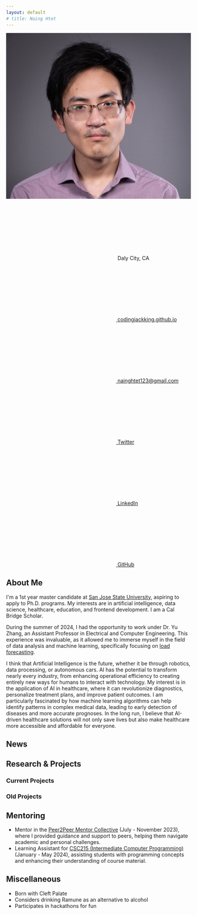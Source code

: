 ```yaml
---
layout: default
# title: Naing Htet
---
```


<link rel="stylesheet" href="assets/home.css">

<div class="container">

  <!-- Sidebar Section -->
  <aside class="sidebar">
    <div class="headshot">
      <img src="assets/images/headshot.jpg" alt="Naing Htet's Professional Headshot" class="headshot-image">
    </div>
    <div class="sidebar-content">
  <p><svg class="svg-icon"><use xlink:href="assets/minima-social-icons.svg#marker"></use></svg>
      <span>Daly City, CA</span></p>
  <p>
    <a href="https://codingjackking.github.io" aria-label="Website">
      <svg class="svg-icon"><use xlink:href="/assets/minima-social-icons.svg#link"></use></svg>
      <span>codingjackking.github.io</span>
    </a>
  </p>
  <p>
    <a href="mailto:nainghtet123@gmail.com" aria-label="Email">
      <svg class="svg-icon"><use xlink:href="/assets/minima-social-icons.svg#email"></use></svg>
      <span>nainghtet123@gmail.com</span>
    </a>
  </p>
  <p>
    <a href="https://twitter.com/NaingHt33143733" aria-label="Twitter">
      <svg class="svg-icon"><use xlink:href="/assets/minima-social-icons.svg#twitter"></use></svg>
      <span>Twitter</span>
    </a>
  </p>
  <p>
    <a href="https://linkedin.com/in/nainghtet" aria-label="LinkedIn">
      <svg class="svg-icon"><use xlink:href="/assets/minima-social-icons.svg#linkedin"></use></svg>
      <span>LinkedIn</span>
    </a>
  </p>
  <p>
    <a href="https://github.com/Codingjackking" aria-label="GitHub">
      <svg class="svg-icon"><use xlink:href="/assets/minima-social-icons.svg#github"></use></svg>
      <span>GitHub</span>
    </a>
  </p>
  <!-- <p>
    <a href="https://scholar.google.com/citations?user=YOURID" aria-label="Google Scholar">
      <svg class="svg-icon"><use xlink:href="/assets/minima-social-icons.svg#google-scholar"></use></svg>
      <span>Google Scholar</span>
    </a>
  </p> -->
</div>
</aside>

  <!-- Main Content Section -->
  <div class="content">
    <!-- About Me Section -->
    <section id="about-me">
      <h2>About Me</h2>
      <p>I'm a 1st year master candidate at <a href="https://sjsu.edu" target="_blank"> San Jose State University</a>, aspiring to apply to Ph.D. programs. My interests are in artificial intelligence, data science, healthcare, education, and frontend development. I am a Cal Bridge Scholar.</p> <p>During the summer of 2024, I had the opportunity to work under Dr. Yu Zhang, an Assistant Professor in Electrical and Computer Engineering. This experience was invaluable, as it allowed me to immerse myself in the field of data analysis and machine learning, specifically focusing on <a href="https://docs.google.com/presentation/d/16D892MRAqM3MTbQpsdQFwY0wZFAPFKzs47PcMVS2vh4/edit?usp=sharing" target="_blank">load forecasting</a>.</p>
      <p>I think that Artificial Intelligence is the future, whether it be through robotics, data processing, or autonomous cars. AI has the potential to transform nearly every industry, from enhancing operational efficiency to creating entirely new ways for humans to interact with technology. My interest is in the application of AI in healthcare, where it can revolutionize diagnostics, personalize treatment plans, and improve patient outcomes. I am particularly fascinated by how machine learning algorithms can help identify patterns in complex medical data, leading to early detection of diseases and more accurate prognoses. In the long run, I believe that AI-driven healthcare solutions will not only save lives but also make healthcare more accessible and affordable for everyone.
      </p>
    </section>

  <!-- Dynamic News Section -->
  <section id="news">
    <h2>News</h2>

  <ul id="news-list">
  <!-- News items will be dynamically inserted here -->
  </ul>
  </section>

<!-- Dynamic Research/Project Section -->
<section id="projects">
  <h2>Research & Projects</h2>
  
  <!-- Current Projects Section -->
  <section id="current-projects">
    <h3>Current Projects</h3>
    <div id="current-project-list">
      <!-- Current project items will be dynamically inserted here -->
    </div>
  </section>
  
  <!-- Old Projects Section -->
  <section id="old-projects">
    <h3>Old Projects</h3>
    <div id="old-project-list">
      <!-- Old project items will be dynamically inserted here -->
    </div>
  </section>
</section>

  <!-- Teaching/Mentor Section -->
  <section id="mentor">
    <h2>Mentoring</h2>
    <ul>
        <li>Mentor in the <a href="https://chss.sfsu.edu/p2p" target="_blank">Peer2Peer Mentor Collective</a> (July - November 2023), where I provided guidance and support to peers, helping them navigate academic and personal challenges.</li>
        <li>Learning Assistant for <a href="https://csme.sfsu.edu/learning-assistants" target="_blank">CSC215 (Intermediate Computer Programming)</a> (January - May 2024), assisting students with programming concepts and enhancing their understanding of course material.</li>
    </ul>
  </section>

   <!-- Dynamic Awards Section (Commented Out) -->
<!--
  <section id="awards">
    <h2>Awards</h2>
    <ul id="awards-list">
      // Uncomment and add awards data dynamically here if needed
    </ul>
  </section>
-->
  <!-- Dynamic Publications Section
  <section id="publications">
    <h2>Publications</h2>
    <ul id="publications-list">
      <!-- Publications data will be dynamically inserted here 
    </ul>
  </section> -->

  <!-- Miscellaneous Section -->
  <section id="misc">
    <h2>Miscellaneous</h2>
    <ul>
      <li>Born with Cleft Palate</li>
      <li>Considers drinking Ramune as an alternative to alcohol</li>
      <li>Participates in hackathons for fun</li>
    </ul>
  </section>

  </div>
</div>

<script>
  // Sample news data
  const news = [
    { date: "2025-7-1", content: "Started my 8 weeks research internship at UC Berkeley" },
    { date: "2025-6-23", content: "Received SFSU official digital diploma" },
    { date: "2025-5-23", content: "Attended San Francisco State University Commencement" },
    { date: "2025-4-30", content: "Accepted into San Jose State University Computer Science Master Program with specialization in Artifical Intelligence." },
    { date: "2025-4-12", content: "Was invited into the prestigious Phi Beta Kappa Honor Society" },
    { date: "2025-5-08", content: "Inititated and took the Phi Beta Kappa Omicron Chapter oath with a cohort of 10+ other recipicent" },
    { date: "2025-4-12", content: "Was invited into the prestigious Phi Beta Kappa Honor Society" },
    { date: "2025-2-7", content: "Started my independent study under Proessor Qun Wang with Dev Modi" },
    { date: "2024-10-20", content: "Attended a 3 days Cal Hacks 11.0, implementing hurricane tracker protype with a team of 2" },
    { date: "2024-9-14", content: "Presented at Cal Bridge 2024 Fall Conference Symporium" },
    { date: "2024-8-16", content: "Presented at UC Santa Cruz for Cal Bridge 2024 Summer Research Internship" },
    { date: "2024-6-23", content: "Started my 8 weeks research internship at UC Santa Cruz" },
    { date: "2024-10-15", content: "Attended a 48 hour UC Davis Hackathon, implementing a web app protype version for a Alzheimer Watch with a team of 3" },
    { date: "2024-4-7", content: "Won Best Use of Google Cloud in SFHacks 2024 with a team of 3, implementing a protype danger tracker" },
    { date: "2024-1-11", content: "Become a learning assistant for CSC215" },
    { date: "2023-6-30", content: "Got accepted into Cal Bridge Program" },
  ];

  // Sort news items by date (newest first)
  news.sort((a, b) => new Date(b.date) - new Date(a.date));

  // Populate the news section
  const newsList = document.getElementById("news-list");
  news.forEach(item => {
    const li = document.createElement("li");
    li.textContent = `${item.date} - ${item.content}`;
    newsList.appendChild(li);
  });

  // Project data
  const currentProjects = [
  {
    title: "The Why in the Evolution of Data Visualizations on Wikipedia",
    collaborators: "Naing Htet, Jasmine Shih, PI: Dr. Marti Hearst",
    description: "Explored using Gemini and ChatGPT LLM to infer the intent behind wikipedia image edit using wikipedia revision commments",
    imageUrl: "../assets/images/sucb2025.png", // Replace with the appropriate image
    // github: "https://github.com/WikiVizEvolution/wiki-viz-edit-intents", // Update with the relevant link if available
    // presentation: "https://example.com/presentation" // Update with the relevant link if available
  }
];

const oldProjects = [
  {
    title: "Reinforcement Learning for Optimizing Multi-Vaccine Distribution",
    collaborators: "Naing Htet, Dev Modi, PI: Professor Qun Wang",
    description: "Implemented a framework that optimized covid-19 and flu distribution.",
    imageUrl: "../assets/images/csc699.png", // Replace with the appropriate image
    github: "https://github.com/Codingjackking/MultiVacSim", // Update with the relevant link if available
    presentation: "https://docs.google.com/presentation/d/1oGpdoPimuHWwMQtScVbWzOm1hZcXs1GRn7JOxB7x9QU/edit?usp=sharing" // Update with the relevant link if available
  },
  {
    title: "Pre-Hurricane Alarm",
    collaborators: "Krushna Thakkar and Akshar Gothi",
    description: "Developed during Cal Hacks 11.0, this project serves as an early warning system for hurricanes, integrating real-time data for disaster preparedness.",
    imageUrl: "../assets/images/hurr_tracker.jpg",
    devpost: "https://devpost.com/software/pre-hurricane-alarm",
    github: "https://github.com/kru2710shna/Pre_Hurricane"
  },
  {
    title: "Load Forecasting Models Comparison",
    collaborators: "Mentor: Yu Zhang",
    description: "A comparative analysis of load forecasting models using machine learning techniques.",
    imageUrl: "../assets/images/lf_ml.png",
    github: "https://github.com/Codingjackking/ML-STLF",
    presentation: "https://docs.google.com/presentation/d/16D892MRAqM3MTbQpsdQFwY0wZFAPFKzs47PcMVS2vh4/edit?usp=sharing"
  },
  {
    title: "Anaphorna",
    collaborators: "Anmol Dhaka, Ahmed Yasser, and Awen Li",
    description: "Created for DavisHacks 2024, this project is designed to provide sustainable solutions for communities affected by environmental issues.",
    imageUrl: "../assets/images/alz_watch.png",
    devpost: "https://devpost.com/software/anaphorna",
    github: "https://github.com/ahmedryasser/Anaphorna"
  },
  {
    title: "Danger Tracker",
    collaborators: "Evan Teboul, Aymane-Arfaoui Arfaoui, and Vignesh Guruswami",
    description: "A project for SFHacks 2024 to help monitor and report dangerous incidents in real time, enhancing community safety.",
    imageUrl: "../assets/images/dan_tracker.jpg",
    devpost: "https://devpost.com/software/danger-tracker",
    github: "https://github.com/M-a-a-d-man/SFHacks2024"
  }
];

// Populate the current projects section
const currentProjectList = document.getElementById("current-project-list");
currentProjects.forEach(project => {
  const projectDiv = document.createElement("div");
  projectDiv.classList.add("project");

  projectDiv.innerHTML = `
    <div class="project-image">
      <img src="${project.imageUrl}" alt="${project.title}">
    </div>
    <div class="project-details">
      <h3>${project.title}</h3>
      <p><strong>Collaborators:</strong> ${project.collaborators}</p>
      <p>${project.description}</p>
      <a href="${project.github}" target="_blank">GitHub</a>
      ${project.presentation ? `| <a href="${project.presentation}" target="_blank">Presentation</a>` : ""}
    </div>
  `;
  currentProjectList.appendChild(projectDiv);
});

// Populate the old projects section
const oldProjectList = document.getElementById("old-project-list");
oldProjects.forEach(project => {
  const projectDiv = document.createElement("div");
  projectDiv.classList.add("project");

  projectDiv.innerHTML = `
    <div class="project-image">
      <img src="${project.imageUrl}" alt="${project.title}">
    </div>
    <div class="project-details">
      <h3>${project.title}</h3>
      <p><strong>Collaborators:</strong> ${project.collaborators}</p>
      <p>${project.description}</p>
      <a href="${project.devpost}" target="_blank">DevPost</a> |
      <a href="${project.github}" target="_blank">GitHub</a>
      ${project.presentation ? `| <a href="${project.presentation}" target="_blank">Presentation</a>` : ""}
    </div>
  `;
  oldProjectList.appendChild(projectDiv);
});

  // Populate the publications section
  const publicationsList = document.getElementById("publications-list");
  publications.forEach(publication => {
    const li = document.createElement("li");
    li.innerHTML = `<a href="${publication.link}" target="_blank"><strong>${publication.title}</strong></a> - ${publication.authors} (${publication.year}), ${publication.journal}`;
    publicationsList.appendChild(li);
  });

  // Awards Data (Commented Out)
  
  const awards = [
    { title: "Phi Beta Kappa Key", year: "2024" }
    { title: "Best Hack at SFHacks2024", year: "2024" },
  ];

  const awardsList = document.getElementById("awards-list");
  awards.forEach(award => {
    const li = document.createElement("li");
    li.textContent = `${award.year}: ${award.title}`;
    awardsList.appendChild(li);
  });
  */
</script>
